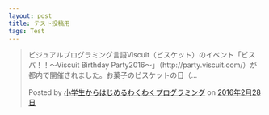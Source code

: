 ```yaml
---
layout: post
title: テスト投稿用
tags: Test
---
```


<div id="fb-root"></div><script>(function(d, s, id) {  var js, fjs = d.getElementsByTagName(s)[0];  if (d.getElementById(id)) return;  js = d.createElement(s); js.id = id;  js.src = "//connect.facebook.net/ja_JP/sdk.js#xfbml=1&version=v2.3";  fjs.parentNode.insertBefore(js, fjs);}(document, 'script', 'facebook-jssdk'));</script><div class="fb-post" data-href="https://www.facebook.com/WakuPro/posts/531234437038718" data-width="500"><div class="fb-xfbml-parse-ignore"><blockquote cite="https://www.facebook.com/WakuPro/posts/531234437038718"><p>&#x30d3;&#x30b8;&#x30e5;&#x30a2;&#x30eb;&#x30d7;&#x30ed;&#x30b0;&#x30e9;&#x30df;&#x30f3;&#x30b0;&#x8a00;&#x8a9e;Viscuit&#xff08;&#x30d3;&#x30b9;&#x30b1;&#x30c3;&#x30c8;&#xff09;&#x306e;&#x30a4;&#x30d9;&#x30f3;&#x30c8;&#x300c;&#x30d3;&#x30b9;&#x30d1;&#xff01;&#xff01;&#xff5e;Viscuit Birthday Party2016&#xff5e;&#x300d;&#xff08;http://party.viscuit.com/&#xff09;&#x304c;&#x90fd;&#x5185;&#x3067;&#x958b;&#x50ac;&#x3055;&#x308c;&#x307e;&#x3057;&#x305f;&#x3002;&#x304a;&#x83d3;&#x5b50;&#x306e;&#x30d3;&#x30b9;&#x30b1;&#x30c3;&#x30c8;&#x306e;&#x65e5;&#xff08;...</p>Posted by <a href="https://www.facebook.com/WakuPro/">小学生からはじめるわくわくプログラミング</a> on&nbsp;<a href="https://www.facebook.com/WakuPro/posts/531234437038718">2016年2月28日</a></blockquote></div></div>